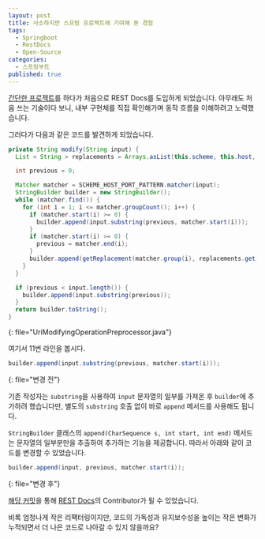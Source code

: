 ```yaml
---
layout: post
title: 사소하지만 스프링 프로젝트에 기여해 본 경험
tags:
  - Springboot
  - RestDocs
  - Open-Source
categories:
  - 스프링부트
published: true
---
```

[간단한 프로젝트](https://github.com/PENEKhun/pratice-with-wanted-pre-onboarding-backend)를 하다가 처음으로 REST Docs를 도입하게 되었습니다.
아무래도 처음 쓰는 기술이다 보니, 내부 구현체를 직접 확인해가며 동작 흐름을 이해하려고 노력했습니다.

그러다가 다음과 같은 코드를 발견하게 되었습니다.
```java
private String modify(String input) {
  List < String > replacements = Arrays.asList(this.scheme, this.host, StringUtils.hasText(this.port) ? ":" + this.port: this.port);

  int previous = 0;

  Matcher matcher = SCHEME_HOST_PORT_PATTERN.matcher(input);
  StringBuilder builder = new StringBuilder();
  while (matcher.find()) {
    for (int i = 1; i <= matcher.groupCount(); i++) {
      if (matcher.start(i) >= 0) {
        builder.append(input.substring(previous, matcher.start(i)));
      }
      if (matcher.start(i) >= 0) {
        previous = matcher.end(i);
      }
      builder.append(getReplacement(matcher.group(i), replacements.get(i - 1)));
    }
  }

  if (previous < input.length()) {
    builder.append(input.substring(previous));
  }
  return builder.toString();
}
```
{: file="UriModifyingOperationPreprocessor.java"}

여기서 11번 라인을 봅시다.

```java
builder.append(input.substring(previous, matcher.start(i)));
```
{: file="변경 전"}

기존 작성자는 `substring`을 사용하여 `input` 문자열의 일부를 가져온 후 `builder`에 추가하려 했습니다만, 별도의 `substring` 호출 없이 바로 `append` 메서드를 사용해도 됩니다.

`StringBuilder` 클래스의 `append(CharSequence s, int start, int end)` 메서드는 문자열의 일부분만을 추출하여 추가하는 기능을 제공합니다. 따라서 아래와 같이 코드를 변경할 수 있었습니다.

```java
builder.append(input, previous, matcher.start(i));
```
{: file="변경 후"}

[해당 커밋](https://github.com/spring-projects/spring-restdocs/commit/bde93feaacb9a6c3efaf061b7a38c1e67d498c88)을 통해 [REST Docs](https://github.com/spring-projects/spring-restdocs)의 Contributor가 될 수 있었습니다.  

비록 엄청나게 작은 리팩터링이지만, 코드의 가독성과 유지보수성을 높이는 작은 변화가 누적되면서 더 나은 코드로 나아갈 수 있지 않을까요?

